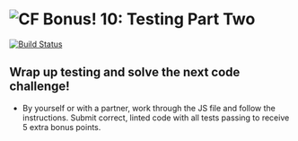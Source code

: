 ![CF](https://i.imgur.com/7v5ASc8.png)  Bonus! 10: Testing Part Two
=======
[![Build Status](https://travis-ci.org/codefellows-seattle-301d4/10-testing-part-two.svg?branch=master)](https://travis-ci.org/codefellows-seattle-301d4/10-testing-part-two)
## Wrap up testing and solve the next code challenge!

- By yourself or with a partner, work through the JS file and follow the instructions.
  Submit correct, linted code with all tests passing to receive 5 extra bonus points.
